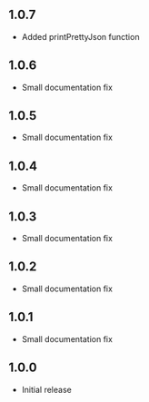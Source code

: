 ## 1.0.7

- Added printPrettyJson function

## 1.0.6

- Small documentation fix

## 1.0.5

- Small documentation fix

## 1.0.4

- Small documentation fix

## 1.0.3

- Small documentation fix

## 1.0.2

- Small documentation fix

## 1.0.1

- Small documentation fix

## 1.0.0

- Initial release
